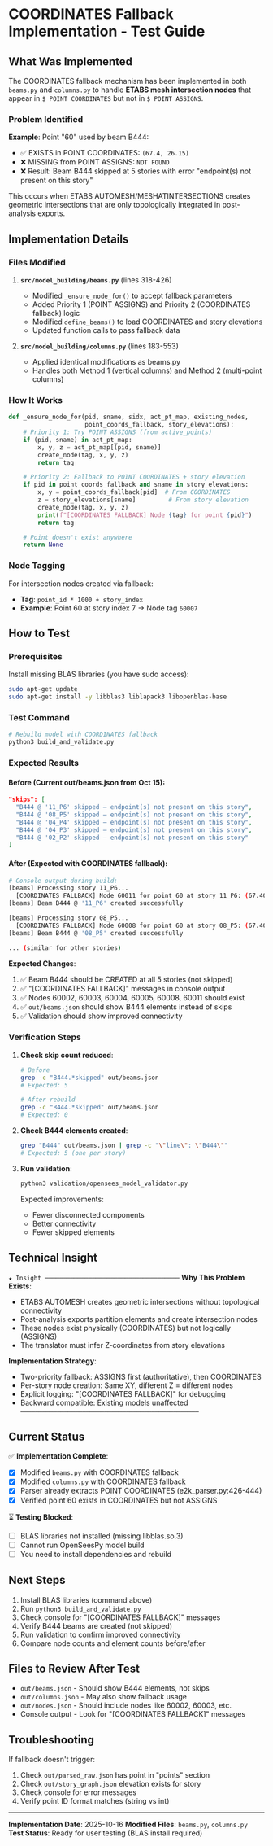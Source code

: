 # COORDINATES Fallback Implementation - Test Guide

## What Was Implemented

The COORDINATES fallback mechanism has been implemented in both `beams.py` and `columns.py` to handle **ETABS mesh intersection nodes** that appear in `$ POINT COORDINATES` but not in `$ POINT ASSIGNS`.

### Problem Identified

**Example**: Point "60" used by beam B444:
- ✅ EXISTS in POINT COORDINATES: `(67.4, 26.15)`
- ❌ MISSING from POINT ASSIGNS: `NOT FOUND`
- ❌ Result: Beam B444 skipped at 5 stories with error "endpoint(s) not present on this story"

This occurs when ETABS AUTOMESH/MESHATINTERSECTIONS creates geometric intersections that are only topologically integrated in post-analysis exports.

## Implementation Details

### Files Modified

1. **`src/model_building/beams.py`** (lines 318-426)
   - Modified `_ensure_node_for()` to accept fallback parameters
   - Added Priority 1 (POINT ASSIGNS) and Priority 2 (COORDINATES fallback) logic
   - Modified `define_beams()` to load COORDINATES and story elevations
   - Updated function calls to pass fallback data

2. **`src/model_building/columns.py`** (lines 183-553)
   - Applied identical modifications as beams.py
   - Handles both Method 1 (vertical columns) and Method 2 (multi-point columns)

### How It Works

```python
def _ensure_node_for(pid, sname, sidx, act_pt_map, existing_nodes,
                     point_coords_fallback, story_elevations):
    # Priority 1: Try POINT ASSIGNS (from active_points)
    if (pid, sname) in act_pt_map:
        x, y, z = act_pt_map[(pid, sname)]
        create_node(tag, x, y, z)
        return tag

    # Priority 2: Fallback to POINT COORDINATES + story elevation
    if pid in point_coords_fallback and sname in story_elevations:
        x, y = point_coords_fallback[pid]  # From COORDINATES
        z = story_elevations[sname]         # From story elevation
        create_node(tag, x, y, z)
        print(f"[COORDINATES FALLBACK] Node {tag} for point {pid}")
        return tag

    # Point doesn't exist anywhere
    return None
```

### Node Tagging

For intersection nodes created via fallback:
- **Tag**: `point_id * 1000 + story_index`
- **Example**: Point 60 at story index 7 → Node tag `60007`

## How to Test

### Prerequisites

Install missing BLAS libraries (you have sudo access):
```bash
sudo apt-get update
sudo apt-get install -y libblas3 liblapack3 libopenblas-base
```

### Test Command

```bash
# Rebuild model with COORDINATES fallback
python3 build_and_validate.py
```

### Expected Results

#### Before (Current out/beams.json from Oct 15):
```json
"skips": [
  "B444 @ '11_P6' skipped — endpoint(s) not present on this story",
  "B444 @ '08_P5' skipped — endpoint(s) not present on this story",
  "B444 @ '04_P4' skipped — endpoint(s) not present on this story",
  "B444 @ '04_P3' skipped — endpoint(s) not present on this story",
  "B444 @ '02_P2' skipped — endpoint(s) not present on this story"
]
```

#### After (Expected with COORDINATES fallback):
```bash
# Console output during build:
[beams] Processing story 11_P6...
  [COORDINATES FALLBACK] Node 60011 for point 60 at story 11_P6: (67.40, 26.15, Z)
[beams] Beam B444 @ '11_P6' created successfully

[beams] Processing story 08_P5...
  [COORDINATES FALLBACK] Node 60008 for point 60 at story 08_P5: (67.40, 26.15, Z)
[beams] Beam B444 @ '08_P5' created successfully

... (similar for other stories)
```

**Expected Changes**:
1. ✅ Beam B444 should be CREATED at all 5 stories (not skipped)
2. ✅ "[COORDINATES FALLBACK]" messages in console output
3. ✅ Nodes 60002, 60003, 60004, 60005, 60008, 60011 should exist
4. ✅ `out/beams.json` should show B444 elements instead of skips
5. ✅ Validation should show improved connectivity

### Verification Steps

1. **Check skip count reduced**:
   ```bash
   # Before
   grep -c "B444.*skipped" out/beams.json
   # Expected: 5

   # After rebuild
   grep -c "B444.*skipped" out/beams.json
   # Expected: 0
   ```

2. **Check B444 elements created**:
   ```bash
   grep "B444" out/beams.json | grep -c "\"line\": \"B444\""
   # Expected: 5 (one per story)
   ```

3. **Run validation**:
   ```bash
   python3 validation/opensees_model_validator.py
   ```
   Expected improvements:
   - Fewer disconnected components
   - Better connectivity
   - Fewer skipped elements

## Technical Insight

`★ Insight ─────────────────────────────────────`
**Why This Problem Exists**:
- ETABS AUTOMESH creates geometric intersections without topological connectivity
- Post-analysis exports partition elements and create intersection nodes
- These nodes exist physically (COORDINATES) but not logically (ASSIGNS)
- The translator must infer Z-coordinates from story elevations

**Implementation Strategy**:
- Two-priority fallback: ASSIGNS first (authoritative), then COORDINATES
- Per-story node creation: Same XY, different Z = different nodes
- Explicit logging: "[COORDINATES FALLBACK]" for debugging
- Backward compatible: Existing models unaffected
`─────────────────────────────────────────────────`

## Current Status

✅ **Implementation Complete**:
- [x] Modified `beams.py` with COORDINATES fallback
- [x] Modified `columns.py` with COORDINATES fallback
- [x] Parser already extracts POINT COORDINATES (e2k_parser.py:426-444)
- [x] Verified point 60 exists in COORDINATES but not ASSIGNS

⏳ **Testing Blocked**:
- [ ] BLAS libraries not installed (missing libblas.so.3)
- [ ] Cannot run OpenSeesPy model build
- [ ] You need to install dependencies and rebuild

## Next Steps

1. Install BLAS libraries (command above)
2. Run `python3 build_and_validate.py`
3. Check console for "[COORDINATES FALLBACK]" messages
4. Verify B444 beams are created (not skipped)
5. Run validation to confirm improved connectivity
6. Compare node counts and element counts before/after

## Files to Review After Test

- `out/beams.json` - Should show B444 elements, not skips
- `out/columns.json` - May also show fallback usage
- `out/nodes.json` - Should include nodes like 60002, 60003, etc.
- Console output - Look for "[COORDINATES FALLBACK]" messages

## Troubleshooting

If fallback doesn't trigger:
1. Check `out/parsed_raw.json` has point in "points" section
2. Check `out/story_graph.json` elevation exists for story
3. Check console for error messages
4. Verify point ID format matches (string vs int)

---

**Implementation Date**: 2025-10-16
**Modified Files**: `beams.py`, `columns.py`
**Test Status**: Ready for user testing (BLAS install required)
